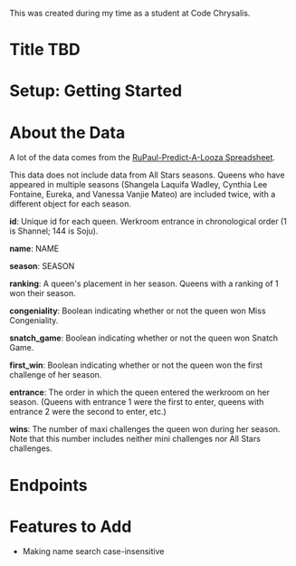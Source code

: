 This was created during my time as a student at Code Chrysalis.

# Title TBD

# Setup: Getting Started

# About the Data

A lot of the data comes from the [RuPaul-Predict-A-Looza Spreadsheet](https://docs.google.com/spreadsheets/d/1Sotvl3o7J_ckKUg5sRiZTqNQn3hPqhepBSeOpMTK15Q/edit#gid=1613421713).

This data does not include data from All Stars seasons.
Queens who have appeared in multiple seasons (Shangela Laquifa Wadley, Cynthia Lee Fontaine, Eureka, and Vanessa Vanjie Mateo) are included twice, with a different object for each season.

**id**: Unique id for each queen. Werkroom entrance in chronological order (1 is Shannel; 144 is Soju).

**name**: NAME

**season**: SEASON

**ranking**: A queen's placement in her season. Queens with a ranking of 1 won their season.

**congeniality**: Boolean indicating whether or not the queen won Miss Congeniality.

**snatch_game**: Boolean indicating whether or not the queen won Snatch Game.

**first_win**: Boolean indicating whether or not the queen won the first challenge of her season.

**entrance**: The order in which the queen entered the werkroom on her season. (Queens with entrance 1 were the first to enter, queens with entrance 2 were the second to enter, etc.)

**wins**: The number of maxi challenges the queen won during her season. Note that this number includes neither mini challenges nor All Stars challenges.

# Endpoints

# Features to Add

- Making name search case-insensitive
